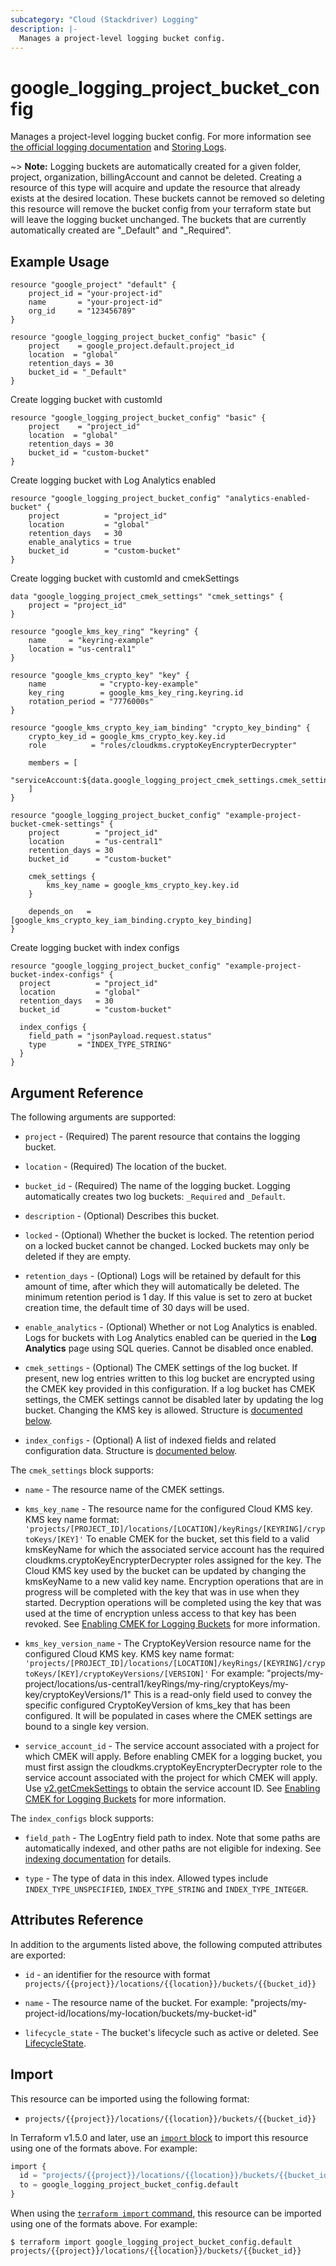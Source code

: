 ```yaml
---
subcategory: "Cloud (Stackdriver) Logging"
description: |-
  Manages a project-level logging bucket config.
---
```


# google\_logging\_project\_bucket\_config

Manages a project-level logging bucket config. For more information see
[the official logging documentation](https://cloud.google.com/logging/docs/) and
[Storing Logs](https://cloud.google.com/logging/docs/storage).

~> **Note:** Logging buckets are automatically created for a given folder, project, organization, billingAccount and cannot be deleted. Creating a resource of this type will acquire and update the resource that already exists at the desired location. These buckets cannot be removed so deleting this resource will remove the bucket config from your terraform state but will leave the logging bucket unchanged. The buckets that are currently automatically created are "_Default" and "_Required".

## Example Usage

```hcl
resource "google_project" "default" {
	project_id = "your-project-id"
	name       = "your-project-id"
	org_id     = "123456789"
}

resource "google_logging_project_bucket_config" "basic" {
	project    = google_project.default.project_id
	location  = "global"
	retention_days = 30
	bucket_id = "_Default"
}
```

Create logging bucket with customId

```hcl
resource "google_logging_project_bucket_config" "basic" {
	project    = "project_id"
	location  = "global"
	retention_days = 30
	bucket_id = "custom-bucket"
}
```

Create logging bucket with Log Analytics enabled

```hcl
resource "google_logging_project_bucket_config" "analytics-enabled-bucket" {
	project          = "project_id"
	location         = "global"
	retention_days   = 30
	enable_analytics = true
	bucket_id        = "custom-bucket"
}
```

Create logging bucket with customId and cmekSettings

```hcl
data "google_logging_project_cmek_settings" "cmek_settings" {
	project = "project_id"
}

resource "google_kms_key_ring" "keyring" {
	name     = "keyring-example"
	location = "us-central1"
}

resource "google_kms_crypto_key" "key" {
	name            = "crypto-key-example"
	key_ring        = google_kms_key_ring.keyring.id
	rotation_period = "7776000s"
}

resource "google_kms_crypto_key_iam_binding" "crypto_key_binding" {
	crypto_key_id = google_kms_crypto_key.key.id
	role          = "roles/cloudkms.cryptoKeyEncrypterDecrypter"
	
	members = [
		"serviceAccount:${data.google_logging_project_cmek_settings.cmek_settings.service_account_id}",
	]
}

resource "google_logging_project_bucket_config" "example-project-bucket-cmek-settings" {
	project        = "project_id"
	location       = "us-central1"
	retention_days = 30
	bucket_id      = "custom-bucket"

	cmek_settings {
		kms_key_name = google_kms_crypto_key.key.id
	}

	depends_on   = [google_kms_crypto_key_iam_binding.crypto_key_binding]
}
```

Create logging bucket with index configs

```hcl
resource "google_logging_project_bucket_config" "example-project-bucket-index-configs" {
  project          = "project_id"
  location         = "global"
  retention_days   = 30
  bucket_id        = "custom-bucket"

  index_configs {
    field_path = "jsonPayload.request.status"
    type       = "INDEX_TYPE_STRING"
  }
}
```

## Argument Reference

The following arguments are supported:

* `project` - (Required) The parent resource that contains the logging bucket.

* `location` - (Required) The location of the bucket.

* `bucket_id` - (Required) The name of the logging bucket. Logging automatically creates two log buckets: `_Required` and `_Default`.

* `description` - (Optional) Describes this bucket.

* `locked` - (Optional) Whether the bucket is locked. The retention period on a locked bucket cannot be changed. Locked buckets may only be deleted if they are empty.

* `retention_days` - (Optional) Logs will be retained by default for this amount of time, after which they will automatically be deleted. The minimum retention period is 1 day. If this value is set to zero at bucket creation time, the default time of 30 days will be used.

* `enable_analytics` - (Optional) Whether or not Log Analytics is enabled. Logs for buckets with Log Analytics enabled can be queried in the **Log Analytics** page using SQL queries. Cannot be disabled once enabled.

* `cmek_settings` - (Optional) The CMEK settings of the log bucket. If present, new log entries written to this log bucket are encrypted using the CMEK key provided in this configuration. If a log bucket has CMEK settings, the CMEK settings cannot be disabled later by updating the log bucket. Changing the KMS key is allowed. Structure is [documented below](#nested_cmek_settings).

* `index_configs` - (Optional) A list of indexed fields and related configuration data. Structure is [documented below](#nested_index_configs).

<a name="nested_cmek_settings"></a>The `cmek_settings` block supports:

* `name` - The resource name of the CMEK settings.

* `kms_key_name` - The resource name for the configured Cloud KMS key.
KMS key name format:
`'projects/[PROJECT_ID]/locations/[LOCATION]/keyRings/[KEYRING]/cryptoKeys/[KEY]'`
To enable CMEK for the bucket, set this field to a valid kmsKeyName for which the associated service account has the required cloudkms.cryptoKeyEncrypterDecrypter roles assigned for the key.
The Cloud KMS key used by the bucket can be updated by changing the kmsKeyName to a new valid key name. Encryption operations that are in progress will be completed with the key that was in use when they started. Decryption operations will be completed using the key that was used at the time of encryption unless access to that key has been revoked.
See [Enabling CMEK for Logging Buckets](https://cloud.google.com/logging/docs/routing/managed-encryption-storage) for more information.

* `kms_key_version_name` - The CryptoKeyVersion resource name for the configured Cloud KMS key.
KMS key name format:
`'projects/[PROJECT_ID]/locations/[LOCATION]/keyRings/[KEYRING]/cryptoKeys/[KEY]/cryptoKeyVersions/[VERSION]'`
For example:
"projects/my-project/locations/us-central1/keyRings/my-ring/cryptoKeys/my-key/cryptoKeyVersions/1"
This is a read-only field used to convey the specific configured CryptoKeyVersion of kms_key that has been configured. It will be populated in cases where the CMEK settings are bound to a single key version.

* `service_account_id` - The service account associated with a project for which CMEK will apply.
Before enabling CMEK for a logging bucket, you must first assign the cloudkms.cryptoKeyEncrypterDecrypter role to the service account associated with the project for which CMEK will apply. Use [v2.getCmekSettings](https://cloud.google.com/logging/docs/reference/v2/rest/v2/TopLevel/getCmekSettings#google.logging.v2.ConfigServiceV2.GetCmekSettings) to obtain the service account ID.
See [Enabling CMEK for Logging Buckets](https://cloud.google.com/logging/docs/routing/managed-encryption-storage) for more information.

<a name="nested_index_configs"></a>The `index_configs` block supports:

* `field_path` - The LogEntry field path to index.
Note that some paths are automatically indexed, and other paths are not eligible for indexing. See [indexing documentation]( https://cloud.google.com/logging/docs/view/advanced-queries#indexed-fields) for details.

* `type` - The type of data in this index. Allowed types include `INDEX_TYPE_UNSPECIFIED`, `INDEX_TYPE_STRING` and `INDEX_TYPE_INTEGER`.

## Attributes Reference

In addition to the arguments listed above, the following computed attributes are
exported:

* `id` - an identifier for the resource with format `projects/{{project}}/locations/{{location}}/buckets/{{bucket_id}}`

* `name` -  The resource name of the bucket. For example: "projects/my-project-id/locations/my-location/buckets/my-bucket-id"

* `lifecycle_state` -  The bucket's lifecycle such as active or deleted. See [LifecycleState](https://cloud.google.com/logging/docs/reference/v2/rest/v2/billingAccounts.buckets#LogBucket.LifecycleState).

## Import

This resource can be imported using the following format:

* `projects/{{project}}/locations/{{location}}/buckets/{{bucket_id}}`

In Terraform v1.5.0 and later, use an [`import` block](https://developer.hashicorp.com/terraform/language/import) to import this resource using one of the formats above. For example:

```tf
import {
  id = "projects/{{project}}/locations/{{location}}/buckets/{{bucket_id}}"
  to = google_logging_project_bucket_config.default
}
```

When using the [`terraform import` command](https://developer.hashicorp.com/terraform/cli/commands/import), this resource can be imported using one of the formats above. For example:

```
$ terraform import google_logging_project_bucket_config.default projects/{{project}}/locations/{{location}}/buckets/{{bucket_id}}
```
